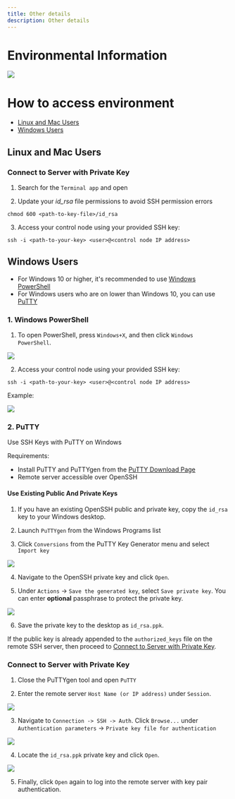 ```yaml
---
title: Other details
description: Other details
---
```


# Environmental Information

![](images/overview-env.png)

# How to access environment

- [Linux and Mac Users](#linux-and-mac-users)
- [Windows Users](#windows-users)

## Linux and Mac Users

### Connect to Server with Private Key

1) Search for the `Terminal app` and open

2) Update your *id_rsa* file permissions to avoid SSH permission errors

```
chmod 600 <path-to-key-file>/id_rsa
```

3) Access your control node using your provided SSH key: 

```
ssh -i <path-to-your-key> <user>@<control node IP address>
```

## Windows Users

- For Windows 10 or higher, it's recommended to use [Windows PowerShell](#1-windows-powershell)
- For Windows users who are on lower than Windows 10, you can use [PuTTY](#2-putty)

### 1. Windows PowerShell

1) To open PowerShell, press `Windows+X`, and then click `Windows PowerShell`.

![](images/windowspowershell-1.png)

2) Access your control node using your provided SSH key:

```
ssh -i <path-to-your-key> <user>@<control node IP address>
```

Example:

![](images/windowspowershell-2.png)

### 2. PuTTY

Use SSH Keys with PuTTY on Windows

Requirements:

- Install PuTTY and PuTTYgen from the [PuTTY Download Page](https://www.chiark.greenend.org.uk/~sgtatham/putty/latest.html)
- Remote server accessible over OpenSSH

#### Use Existing Public And Private Keys

1) If you have an existing OpenSSH public and private key, copy the `id_rsa` key to your Windows desktop. 

2) Launch `PuTTYgen` from the Windows Programs list

3) Click `Conversions` from the PuTTY Key Generator menu and select `Import key`

![](images/puttygen-1.png)

4) Navigate to the OpenSSH private key and click `Open`.

5) Under `Actions` -> `Save the generated key`, select `Save private key`. You can enter **optional** passphrase to protect the private key.

![](images/puttygen-2.png)

6) Save the private key to the desktop as `id_rsa.ppk`.

If the public key is already appended to the `authorized_keys` file on the remote SSH server, then proceed to [Connect to Server with Private Key](#connect-to-server-with-private-key).

### Connect to Server with Private Key

1) Close the PuTTYgen tool and open `PuTTY`

2) Enter the remote server `Host Name (or IP address)` under `Session`.

![](images/putty-1.png)

3) Navigate to `Connection -> SSH -> Auth`. Click `Browse...` under `Authentication parameters` -> `Private key file for authentication`

![](images/putty-2.png)

4) Locate the `id_rsa.ppk` private key and click `Open`.

![](images/putty-3.png)

5) Finally, click `Open` again to log into the remote server with key pair authentication.

